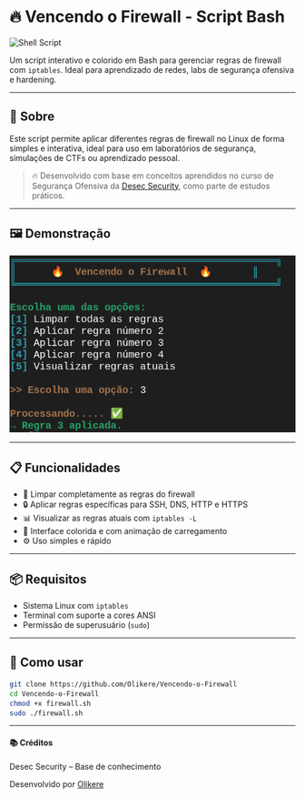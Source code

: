 # 🔥 Vencendo o Firewall - Script Bash

![Shell Script](https://img.shields.io/badge/bash-shell-red?logo=gnubash&style=flat-square)

Um script interativo e colorido em Bash para gerenciar regras de firewall com `iptables`. Ideal para aprendizado de redes, labs de segurança ofensiva e hardening.


---

## 📜 Sobre

Este script permite aplicar diferentes regras de firewall no Linux de forma simples e interativa, ideal para uso em laboratórios de segurança, simulações de CTFs ou aprendizado pessoal.

> 🔥 Desenvolvido com base em conceitos aprendidos no curso de Segurança Ofensiva da [Desec Security](https://www.desecsecurity.com/), como parte de estudos práticos.

---

<h2>🖼️ Demonstração</h2>
<p align="center">
  <img src="https://github.com/Olikere/Vencendo-o-Firewall/blob/main/desec.png">
</p>


---

## 📋 Funcionalidades

- 🧹 Limpar completamente as regras do firewall
- 🔒 Aplicar regras específicas para SSH, DNS, HTTP e HTTPS
- 📊 Visualizar as regras atuais com `iptables -L`
- 🎨 Interface colorida e com animação de carregamento
- ⚙️ Uso simples e rápido

---

## 📦 Requisitos

- Sistema Linux com `iptables`
- Terminal com suporte a cores ANSI
- Permissão de superusuário (`sudo`)

---

## 🚀 Como usar

```bash
git clone https://github.com/Olikere/Vencendo-o-Firewall
cd Vencendo-o-Firewall
chmod +x firewall.sh
sudo ./firewall.sh
```

---

#### 📚 Créditos

Desec Security – Base de conhecimento

Desenvolvido por [Olikere](https://github.com/Olikere/)
